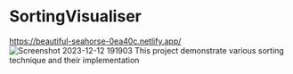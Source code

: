 # SortingVisualiser
https://beautiful-seahorse-0ea40c.netlify.app/
![Screenshot 2023-12-12 191903](https://github.com/Yash1812singh/SortingVisualiser/assets/113606606/49aedba7-42ec-4ee3-8ff3-ca43b4d0062b)
This project demonstrate various sorting technique and their implementation
